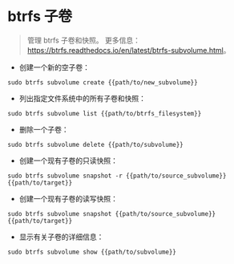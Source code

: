 # btrfs 子卷

> 管理 btrfs 子卷和快照。
> 更多信息：<https://btrfs.readthedocs.io/en/latest/btrfs-subvolume.html>。

- 创建一个新的空子卷：

`sudo btrfs subvolume create {{path/to/new_subvolume}}`

- 列出指定文件系统中的所有子卷和快照：

`sudo btrfs subvolume list {{path/to/btrfs_filesystem}}`

- 删除一个子卷：

`sudo btrfs subvolume delete {{path/to/subvolume}}`

- 创建一个现有子卷的只读快照：

`sudo btrfs subvolume snapshot -r {{path/to/source_subvolume}} {{path/to/target}}`

- 创建一个现有子卷的读写快照：

`sudo btrfs subvolume snapshot {{path/to/source_subvolume}} {{path/to/target}}`

- 显示有关子卷的详细信息：

`sudo btrfs subvolume show {{path/to/subvolume}}`